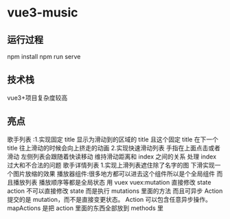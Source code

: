 # vue3-music

## 运行过程

npm install
npm run serve

## 技术栈

vue3+项目复杂度较高

## 亮点

歌手列表 :1.实现固定 title 显示为滑动到的区域的 title 且这个固定 title 在下一个 title 往上滑动的时候会向上挤走的动画 2.实现快速滑动列表 手指在上面点击或者滑动 左侧列表会跟随着快读移动 维持滑动距离和 index 之间的关系 处理 index 过大和不合法的问题
歌手详情列表 1.实现上滑列表遮住除了名字的图 下滑实现一个图片放缩的效果
播放器组件:很多地方都可以进去这个组件所以是个全局组件 而且播放列表 播放顺序等都是全局状态 用 vuex
vuex:mutation 直接修改 state
action 不可以直接修改 state 而是执行 mutations 里面的方法 而且可异步
Action 提交的是 mutation，而不是直接变更状态。
Action 可以包含任意异步操作。
mapActions 是把 action 里面的东西全部放到 methods 里

